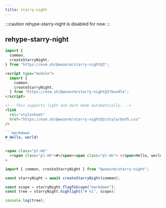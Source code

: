 ```yaml
---
title: starry-night
---
```


:::caution
rehype-starry-night is disabled for now
:::

## rehype-starry-night

```ts
import {
  common,
  createStarryNight,
} from "https://esm.sh/@wooorm/starry-night@3";
```

```html
<script type="module">
  import {
    common,
    createStarryNight,
  } from "https://esm.sh/@wooorm/starry-night@3?bundle";
</script>
```

```html
<!-- This supports light and dark mode automatically. -->
<link
  rel="stylesheet"
  href="https://esm.sh/@wooorm/starry-night@3/style/both.css"
/>
```

````md
```markdown
# Hello, world!
```
````

```html
<span class="pl-mh"
  ><span class="pl-mh">#</span><span class="pl-mh"> </span>Hello, world!</span
>
```

```ts
import { common, createStarryNight } from "@wooorm/starry-night";

const starryNight = await createStarryNight(common);

const scope = starryNight.flagToScope("markdown");
const tree = starryNight.highlight("# hi", scope);

console.log(tree);
```
